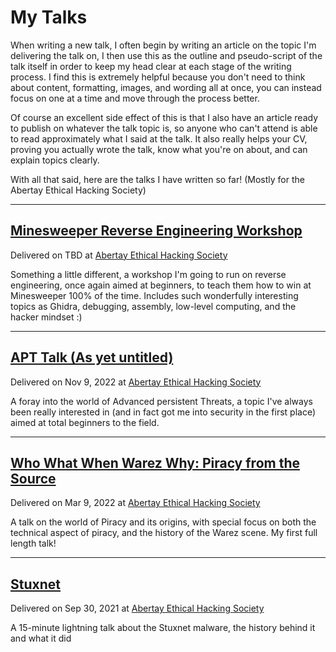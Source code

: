 # My Talks

When writing a new talk, I often begin by writing an article on the topic I'm delivering the talk on, I then use this as the outline and pseudo-script of the talk itself in order to keep my head clear at each stage of the writing process. I find this is extremely helpful because you don't need to think about content, formatting, images, and wording all at once, you can instead focus on one at a time and move through the process better.

Of course an excellent side effect of this is that I also have an article ready to publish on whatever the talk topic is, so anyone who can't attend is able to read approximately what I said at the talk. It also really helps your CV, proving you actually wrote the talk, know what you're on about, and can explain topics clearly.

With all that said, here are the talks I have written so far! (Mostly for the Abertay Ethical Hacking Society)

---

## [Minesweeper Reverse Engineering Workshop](MinesweeperHackingWorkshop/index.md)

Delivered on TBD at [Abertay Ethical Hacking Society](https://twitter.com/AbertayHackers)

Something a little different, a workshop I'm going to run on reverse engineering, once again aimed at beginners, to teach them how to win at Minesweeper 100% of the time. Includes such wonderfully interesting topics as Ghidra, debugging, assembly, low-level computing, and the hacker mindset :)

---

## [APT Talk (As yet untitled)](APTs/index.md)

Delivered on Nov 9, 2022 at [Abertay Ethical Hacking Society](https://twitter.com/AbertayHackers)

A foray into the world of Advanced persistent Threats, a topic I've always been really interested in (and in fact got me into security in the first place) aimed at total beginners to the field.

---

## [Who What When Warez Why: Piracy from the Source](Warez/index.md)

Delivered on Mar 9, 2022 at [Abertay Ethical Hacking Society](https://twitter.com/AbertayHackers)

A talk on the world of Piracy and its origins, with special focus on both the technical aspect of piracy, and the history of the Warez scene. My first full length talk!

---

## [Stuxnet](Stuxnet/index.md)

Delivered on Sep 30, 2021 at [Abertay Ethical Hacking Society](https://twitter.com/AbertayHackers)

A 15-minute lightning talk about the Stuxnet malware, the history behind it and what it did
